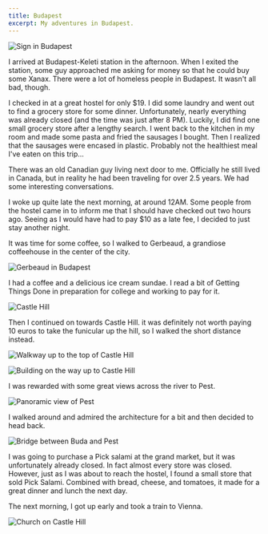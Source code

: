 ```yaml
---
title: Budapest
excerpt: My adventures in Budapest.
---
```


![Sign in Budapest](https://lh4.googleusercontent.com/-FJC4mpZbFpU/TkV9eE3-5UI/AAAAAAAAbhg/hVMUM4L7-PE/s770/IMG_3521.JPG)

I arrived at Budapest-Keleti station in the afternoon. When I exited the
station, some guy approached me asking for money so that he could buy
some Xanax. There were a lot of homeless people in Budapest. It wasn't all bad, though.

<!-- more -->

I checked in at a great hostel for only $19. I did some laundry and went
out to find a grocery store for some dinner. Unfortunately, nearly
everything was already closed (and the time was just after 8 PM). Luckily,
I did find one small grocery store after a lengthy search. I went back
to the kitchen in my room and made some pasta and fried the sausages I
bought. Then I realized that the sausages were encased in plastic.
Probably not the healthiest meal I've eaten on this trip...

There was an old Canadian guy living next door to me. Officially he
still lived in Canada, but in reality he had been traveling for over 2.5
years. We had some interesting conversations.

I woke up quite late the next morning, at around 12AM. Some people
from the hostel came in to inform me that I should have checked out two
hours ago. Seeing as I would have had to pay $10 as a late fee, I
decided to just stay another night.

It was time for some coffee, so I walked to Gerbeaud, a grandiose
coffeehouse in the center of the city. 

![Gerbeaud in Budapest](https://lh5.googleusercontent.com/-jXmtS5W1-z4/TkWH1p8FBwI/AAAAAAAAblA/k7-oyZSJ4r8/s770/IMG_3500.JPG)

I had a coffee and a delicious
ice cream sundae. I read a bit of Getting Things Done in preparation for
college and working to pay for it.

![Castle Hill](https://lh6.googleusercontent.com/-eOaqmw39ocs/TkWELn9G6WI/AAAAAAAAbj0/kpSMlrljYzc/s770/IMG_3552.JPG)

Then I continued on towards Castle Hill. it was definitely not worth
paying 10 euros to take the funicular up the hill, so I walked the short
distance instead. 

![Walkway up to the top of Castle Hill](https://lh5.googleusercontent.com/-iKPuM--Ke4c/TkV-l4a8d8I/AAAAAAAAbh4/JN35H2GWgEE/s770/IMG_3525.JPG)

![Building on the way up to Castle Hill](https://lh5.googleusercontent.com/-sGvmFcu_3Q4/TkV-nknhXbI/AAAAAAAAbh8/kXoJD75Ep5Y/s770/IMG_3526.JPG)

I was rewarded with some great views across the river
to Pest. 

![Panoramic view of Pest](https://lh3.googleusercontent.com/-x0a-olNaIVo/TkbSuR0rsmI/AAAAAAAAb3o/1LFG1m3UH-o/s770/view_of_pest.jpg)

I walked around and admired the architecture for a bit and then
decided to head back. 

![Bridge between Buda and Pest](https://lh4.googleusercontent.com/-IPPl0khhS1Y/TkWDXp1I7YI/AAAAAAAAbjk/fVSzAD7XmVk/s770/IMG_3545.JPG)

I was going to purchase a Pick salami at the
grand market, but it was unfortunately already closed. In fact almost
every store was closed. However, just as I was about to reach the hostel,
I found a small store that sold Pick Salami. Combined with bread,
cheese, and tomatoes, it made for a great dinner
and lunch the next day.

The next morning, I got up early and took a train to Vienna.

![Church on Castle Hill](https://lh5.googleusercontent.com/-UZa-LEDrpuU/TkWGMGUXkDI/AAAAAAAAbkk/nWia3jeRFG0/s770/IMG_3559.JPG)
